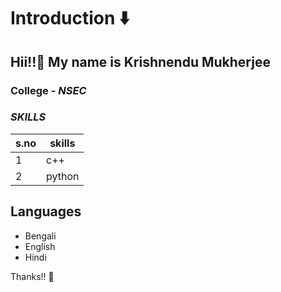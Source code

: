 # Introduction ⬇️

## Hii!!👋 My name is Krishnendu Mukherjee


### **College** - *NSEC*


### *SKILLS*

| s.no | skills|
|---|---|
|1|c++|
|2|python|



## **Languages**
- Bengali
- English
- Hindi


Thanks!! 👋
